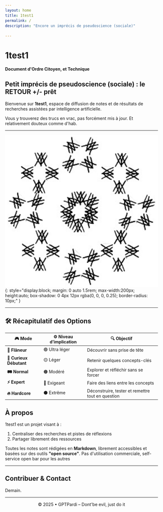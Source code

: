 ```yaml
---
layout: home
title: 1test1
permalink: /
description: "Encore un imprécis de pseudoscience (sociale)"

---
```




# 1test1

**Document d'Ordre Citoyen, et Technique**

## Petit imprécis de pseudoscience (sociale) : le RETOUR +/- prêt


Bienvenue sur **1test1**, espace de diffusion de notes et de résultats de recherches assistées par intelligence artificielle.

Vous y trouverez des trucs en vrac, pas forcément mis à jour. Et relativement douteux comme d'hab.

---

![Logo DOCTech](/assets/images/logo.png){: style="display:block; margin: 0 auto 1.5rem; max-width:200px; height:auto; box-shadow: 0 4px 12px rgba(0, 0, 0, 0.25); border-radius: 10px;" }


---

## **🛠️ Récapitulatif des Options**

| 🎮 Mode                 | ⚙️ Niveau d’implication | 🔍 Objectif                                       |
| ----------------------- | ----------------------- | ------------------------------------------------- |
| **🌿 Flâneur**          | 🟢 Ultra léger          | Découvrir sans prise de tête                      |
| **🌱 Curieux Débutant** | 🟡 Léger                | Retenir quelques concepts-clés                    |
| **🛤️ Normal**          | 🟠 Modéré               | Explorer et réfléchir sans se forcer              |
| **⚡ Expert**            | 🔴 Exigeant             | Faire des liens entre les concepts                |
| **🔥 Hardcore**         | ⚫ Extrême               | Déconstruire, tester et remettre tout en question |


## À propos

1test1 est un projet visant à :
1. Centraliser des recherches et pistes de réflexions
2. Partager librement des ressources


Toutes les notes sont rédigées en **Markdown**, librement accessibles et basées sur des outils **"open source"**.
Pas d'utilisation commerciale, self-service open bar pour les autres

---

## Contribuer & Contact

Demain.

---

<p align="center">
  © 2025 • GPTPardi – Dont'be evil, just do it
</p>
